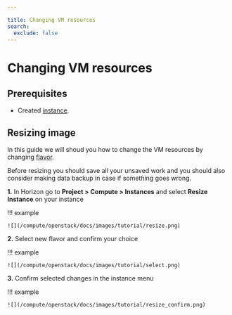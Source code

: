 ```yaml
---

title: Changing VM resources
search:
  exclude: false
---
```


# Changing VM resources

## Prerequisites

- Created [instance](/OpenStack/getting-started/creating-first-infrastructure/).

## Resizing image

In this guide we will shoud you how to change the VM resources by changing [flavor](/OpenStack/technical-reference/flavors/).

Before resizing you should save all your unsaved work and you should also consider making data backup in case if something goes wrong.

**1.** In Horizon go to **Project &gt; Compute &gt; Instances** and select **Resize Instance** on your instance

!!! example

    ![](/compute/openstack/docs/images/tutorial/resize.png)

**2.** Select new flavor and confirm your choice

!!! example

    ![](/compute/openstack/docs/images/tutorial/select.png)

**3.** Confirm selected changes in the instance menu

!!! example

    ![](/compute/openstack/docs/images/tutorial/resize_confirm.png)
